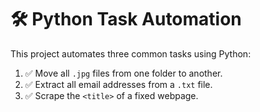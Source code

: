 # 🛠️ Python Task Automation

This project automates three common tasks using Python:

1. ✅ Move all `.jpg` files from one folder to another.
2. ✅ Extract all email addresses from a `.txt` file.
3. ✅ Scrape the `<title>` of a fixed webpage.
